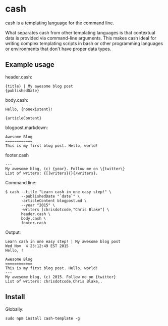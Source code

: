 cash
====
cash is a templating language for the command line.

What separates cash from other templating languages is that contextual data is
provided via command-line arguments. This makes cash ideal for writing complex
templating scripts in bash or other programming languages or environments that
don't have proper data types.

Example usage
-------------
header.cash:

	{title} | My awesome blog post
	{publishedDate}

body.cash:

	Hello, {nonexistent}!

	{articleContent}

blogpost.markdown:

	Awesome Blog
	============
	This is my first blog post. Hello, world!

footer.cash

	---
	My awesome blog, (c) {year}. Follow me on \{twitter\}
	List of writers: {[]writers}{}{/writers}.

Command line:

	$ cash --title "Learn cash in one easy step!" \
	       --publishedDate "`date`" \
	       -articleContent blogpost.md \
	       --year "2015" \
	       -writers [chrisdotcode,"Chris Blake"] \
	       header.cash \
	       body.cash \
	       footer.cash

Output:

	Learn cash in one easy step! | My awesome blog post
	Wed Nov  4 23:12:49 EST 2015
	Hello, !

	Awesome Blog
	============
	This is my first blog post. Hello, world!
	---
	My awesome blog, (c) 2015. Follow me on {twitter}
	List of writers: chrisdotcode,Chris Blake,.

Install
-------
Globally:

	sudo npm install cash-template -g
